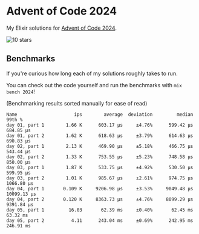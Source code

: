 # Advent of Code 2024

My Elixir solutions for [Advent of Code 2024](https://adventofcode.com/2024).

<!-- stars 2024 start --><img src="https://img.shields.io/static/v1?label=2024&message=10%20stars&style=for-the-badge&color=orange" alt="10 stars" /><!-- stars 2024 end -->

## Benchmarks

If you're curious how long each of my solutions roughly takes to run.

You can check out the code yourself and run the benchmarks with `mix bench 2024`!

(Benchmarking results sorted manually for ease of read)

```
Name                     ips        average  deviation         median         99th %
day 01, part 1        1.66 K      603.17 μs     ±4.76%      599.42 μs      684.85 μs
day 01, part 2        1.62 K      618.63 μs     ±3.79%      614.63 μs      690.83 μs
day 02, part 1        2.13 K      469.90 μs     ±5.18%      466.75 μs      543.44 μs
day 02, part 2        1.33 K      753.55 μs     ±5.23%      748.58 μs      850.00 μs
day 03, part 1        1.87 K      533.75 μs     ±4.92%      530.50 μs      599.95 μs
day 03, part 2        1.01 K      985.67 μs     ±2.61%      974.75 μs     1066.80 μs
day 04, part 1       0.109 K     9206.98 μs     ±3.53%     9049.48 μs    10099.13 μs
day 04, part 2       0.120 K     8363.73 μs     ±4.76%     8099.29 μs     9391.84 μs
day 05, part 1         16.03       62.39 ms     ±0.40%       62.45 ms       63.32 ms
day 05, part 2          4.11      243.04 ms     ±0.69%      242.95 ms      246.91 ms
```
